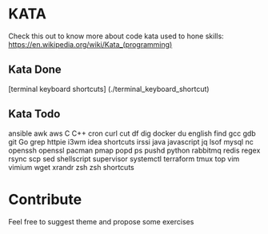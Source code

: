 # KATA
Check this out to know more about code kata used to hone skills: https://en.wikipedia.org/wiki/Kata_(programming)

## Kata Done

[terminal keyboard shortcuts] (./terminal_keyboard_shortcut)


## Kata Todo

ansible
awk
aws
C
C++
cron
curl
cut
df
dig
docker
du
english
find
gcc
gdb
git
Go
grep
httpie
i3wm
idea shortcuts
irssi
java
javascript
jq
lsof
mysql
nc
openssh
openssl
pacman
pmap
popd
ps
pushd
python
rabbitmq
redis
regex
rsync
scp
sed
shellscript
supervisor
systemctl
terraform
tmux
top
vim
vimium
wget
xrandr
zsh
zsh shortcuts


Contribute
==========

Feel free to suggest theme and propose some exercises

